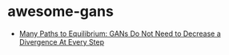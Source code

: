 # awesome-gans
* [Many Paths to Equilibrium: GANs Do Not Need to Decrease a Divergence At Every Step](https://arxiv.org/pdf/1710.08446.pdf)
